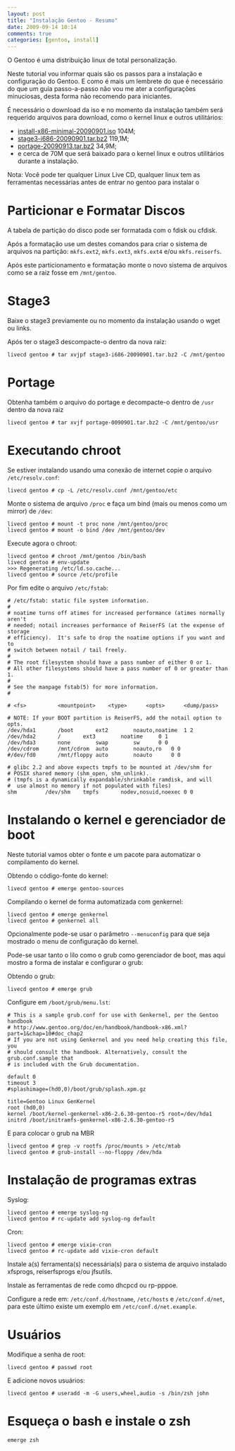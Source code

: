 ```yaml
---
layout: post
title: "Instalação Gentoo - Resumo"
date: 2009-09-14 10:14
comments: true
categories: [gentoo, install]
---
```


O Gentoo é uma distribuição linux de total personalização.

Neste tutorial vou informar quais são os passos para a instalação e
configuração do Gentoo. E como é mais um lembrete do que é necessário do
que um guia passo-a-passo não vou me ater a configurações minuciosas,
desta forma não recomendo para iniciantes.

É necessário o download da iso e no momento da instalação também será
requerido arquivos para download, como o kernel linux e outros
utilitários:

* [install-x86-minimal-20090901.iso](http://www.las.ic.unicamp.br/pub/gentoo/releases/x86/current-iso/install-x86-minimal-20090901.iso) 104M;
* [stage3-i686-20090901.tar.bz2](http://www.las.ic.unicamp.br/pub/gentoo/releases/x86/current-iso/stage3-i686-20090901.tar.bz2) 119,1M;
* [portage-20090913.tar.bz2](http://www.las.ic.unicamp.br/pub/gentoo/snapshots/portage-20090913.tar.bz2) 34,9M;
* e cerca de 70M que será baixado para o kernel linux e outros
  utilitários durante a instalação.

Nota: Você pode ter qualquer Linux Live CD, qualquer linux tem as
ferramentas necessárias antes de entrar no gentoo para instalar o

# Particionar e Formatar Discos

A tabela de partição do disco pode ser formatada com o fdisk ou cfdisk.

Após a formatação use um destes comandos para criar o sistema de
arquivos na partição: `mkfs.ext2`, `mkfs.ext3`, `mkfs.ext4` e/ou
`mkfs.reiserfs`.

Após este particionamento e formatação monte o novo sistema de arquivos
como se a raiz fosse em `/mnt/gentoo`.

# Stage3

Baixe o stage3 previamente ou no momento da instalação usando o wget ou
links.

Após ter o stage3 descompacte-o dentro da nova raiz:

    livecd gentoo # tar xvjpf stage3-i686-20090901.tar.bz2 -C /mnt/gentoo

# Portage

Obtenha também o arquivo do portage e decompacte-o dentro de `/usr` dentro
da nova raiz

    livecd gentoo # tar xvjf portage-0090901.tar.bz2 -C /mnt/gentoo/usr

# Executando chroot

Se estiver instalando usando uma conexão de internet copie o arquivo
`/etc/resolv.conf`:

    livecd gentoo # cp -L /etc/resolv.conf /mnt/gentoo/etc

Monte o sistema de arquivo `/proc` e faça um bind (mais ou menos como um
mirror) de `/dev`:

    livecd gentoo # mount -t proc none /mnt/gentoo/proc
    livecd gentoo # mount -o bind /dev /mnt/gentoo/dev

Execute agora o chroot:

    livecd gentoo # chroot /mnt/gentoo /bin/bash
    livecd gentoo # env-update
    >>> Regenerating /etc/ld.so.cache...
    livecd gentoo # source /etc/profile

Por fim edite o arquivo `/etc/fstab`:

    # /etc/fstab: static file system information.
    #
    # noatime turns off atimes for increased performance (atimes normally aren't 
    # needed; notail increases performance of ReiserFS (at the expense of storage 
    # efficiency).  It's safe to drop the noatime options if you want and to 
    # switch between notail / tail freely.
    #
    # The root filesystem should have a pass number of either 0 or 1.
    # All other filesystems should have a pass number of 0 or greater than 1.
    #
    # See the manpage fstab(5) for more information.
    #

    # <fs>			<mountpoint>	<type>		<opts>		<dump/pass>

    # NOTE: If your BOOT partition is ReiserFS, add the notail option to opts.
    /dev/hda1		/boot		ext2		noauto,noatime	1 2
    /dev/hda2		/		ext3		noatime		0 1
    /dev/hda3		none		swap		sw		0 0
    /dev/cdrom		/mnt/cdrom	auto		noauto,ro	0 0
    #/dev/fd0		/mnt/floppy	auto		noauto		0 0

    # glibc 2.2 and above expects tmpfs to be mounted at /dev/shm for 
    # POSIX shared memory (shm_open, shm_unlink).
    # (tmpfs is a dynamically expandable/shrinkable ramdisk, and will
    #  use almost no memory if not populated with files)
    shm			/dev/shm	tmpfs		nodev,nosuid,noexec	0 0

# Instalando o kernel e gerenciador de boot

Neste tutorial vamos obter o fonte e um pacote para automatizar o
compilamento do kernel.

Obtendo o código-fonte do kernel:

    livecd gentoo # emerge gentoo-sources

Compilando o kernel de forma automatizada com genkernel:

    livecd gentoo # emerge genkernel
    livecd gentoo # genkernel all

Opcionalmente pode-se usar o parâmetro ``--menuconfig`` para que seja
mostrado o menu de configuração do kernel.

Pode-se usar tanto o lilo como o grub como gerenciador de boot, mas aqui
mostro a forma de instalar e configurar o grub:

Obtendo o grub:

    livecd gentoo # emerge grub

Configure em `/boot/grub/menu.lst`:

    # This is a sample grub.conf for use with Genkernel, per the Gentoo handbook
    # http://www.gentoo.org/doc/en/handbook/handbook-x86.xml?part=1&chap=10#doc_chap2
    # If you are not using Genkernel and you need help creating this file, you
    # should consult the handbook. Alternatively, consult the grub.conf.sample that
    # is included with the Grub documentation.

    default 0
    timeout 3
    #splashimage=(hd0,0)/boot/grub/splash.xpm.gz

    title=Gentoo Linux GenKernel
    root (hd0,0)
    kernel /boot/kernel-genkernel-x86-2.6.30-gentoo-r5 root=/dev/hda1
    initrd /boot/initramfs-genkernel-x86-2.6.30-gentoo-r5

E para colocar o grub na MBR

    livecd gentoo # grep -v rootfs /proc/mounts > /etc/mtab
    livecd gentoo # grub-install --no-floppy /dev/hda

# Instalação de programas extras

Syslog:

    livecd gentoo # emerge syslog-ng
    livecd gentoo # rc-update add syslog-ng default

Cron:

    livecd gentoo # emerge vixie-cron
    livecd gentoo # rc-update add vixie-cron default

Instale a(s) ferramenta(s) necessária(s) para o sistema de arquivo
instalado xfsprogs, reiserfsprogs e/ou jfsutils.

Instale as ferramentas de rede como dhcpcd ou rp-pppoe.

Configure a rede em: `/etc/conf.d/hostname`, `/etc/hosts` e
`/etc/conf.d/net`, para este último existe um exemplo em
`/etc/conf.d/net.example`.

# Usuários

Modifique a senha de root:

    livecd gentoo # passwd root

E adicione novos usuários:

    livecd gentoo # useradd -m -G users,wheel,audio -s /bin/zsh john

# Esqueça o bash e instale o zsh

    emerge zsh
